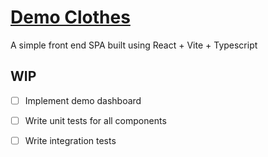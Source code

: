 # [Demo Clothes](https://demo-clothes.onrender.com)

A simple front end SPA built using React + Vite + Typescript

## WIP
- [ ] Implement demo dashboard
- [ ] Write unit tests for all components
- [ ] Write integration tests




